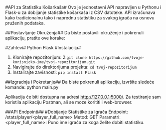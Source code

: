 #API za Statistiku Košarkaša#
Ovo je jednostavni API napravljen u Pythonu i Flask-u za dobijanje statistike košarkaša iz CSV datoteke. API izračunava kako tradicionalnu tako i naprednu statistiku za svakog igrača na osnovu pruženih podataka.

##Postavljanje Okruženja##
Da biste postavili okruženje i pokrenuli aplikaciju, pratite ove korake:

#Zahtevi#
Python
Flask
#Instalacija#
1. Klonirajte repozitorijum:
2.```git clone https://github.com/tvoje-korisnicko-ime/tvoj-repozitorijum.git```
3. Navigirajte do direktorijuma projekta:
```cd tvoj-repozitorijum```
4. Instalirajte zavisnosti:
```pip install Flask```

##Izgradnja i Pokretanje##
Da biste pokrenuli aplikaciju, izvršite sledeće komande:
python main.py

Aplikacija će biti dostupna na adresi http://127.0.0.1:5000/. Za testiranje sam koristila aplikaciju Postman, ali se moze korititi i web-browser.

##API Endpointi##
#Dobijanje Statistike za Igrača
Endpoint: /stats/player/<player_full_name>
Metod: GET
Parametri:
<player_full_name>: Puno ime igrača za koga želite dobiti statistiku.
